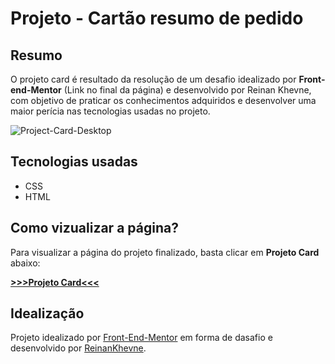 #  Projeto - Cartão resumo de pedido

## Resumo

O projeto card é resultado da resolução de um desafio idealizado por <strong>Front-end-Mentor</strong> (Link no final da página) e desenvolvido por Reinan Khevne, com objetivo de praticar os conhecimentos adquiridos e desenvolver uma maior perícia nas tecnologias usadas no projeto.  


<img src="https://raw.githubusercontent.com/ReinanKhevne/Projeto-Card/main/images/projeto-card-desktop-800.png" alt="Project-Card-Desktop">


## Tecnologias usadas

* CSS
* HTML


## Como vizualizar a página?

Para visualizar a página do projeto finalizado, basta clicar em <strong>Projeto Card</strong> abaixo:



<a href="https://reinankhevne.github.io/Projeto-Card/" target="_blank"> <strong>  >>>Projeto Card<<< </strong> </a>


## Idealização

Projeto idealizado por <a href="https://frontendmentor.io/">Front-End-Mentor</a> em forma de dasafio e desenvolvido por <a href="https://www.linkedin.com/in/reinan-khevne-b57bba228/">ReinanKhevne</a>. 


